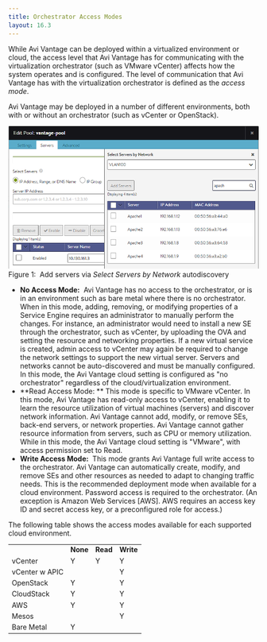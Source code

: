 ```yaml
---
title: Orchestrator Access Modes
layout: 16.3
---
```

While Avi Vantage can be deployed within a virtualized environment or cloud, the access level that Avi Vantage has for communicating with the virtualization orchestrator (such as VMware vCenter) affects how the system operates and is configured. The level of communication that Avi Vantage has with the virtualization orchestrator is defined as the *access mode*.

Avi Vantage may be deployed in a number of different environments, both with or without an orchestrator (such as vCenter or OpenStack).

<a href="img/SelectbyNetwork.png"><img class="alignnone wp-image-876" src="img/SelectbyNetwork.png" alt="SelectbyNetwork" width="524" height="287"></a> Figure 1:  Add servers via *Select Servers by Network* autodiscovery

* **No Access Mode:**  Avi Vantage has no access to the orchestrator, or is in an environment such as bare metal where there is no orchestrator. When in this mode, adding, removing, or modifying properties of a Service Engine requires an administrator to manually perform the changes. For instance, an administrator would need to install a new SE through the orchestrator, such as vCenter, by uploading the OVA and setting the resource and networking properties. If a new virtual service is created, admin access to vCenter may again be required to change the network settings to support the new virtual server. Servers and networks cannot be auto-discovered and must be manually configured. In this mode, the Avi Vantage cloud setting is configured as "no orchestrator" regardless of the cloud/virtualization environment.
* **Read Access Mode: ** This mode is specific to VMware vCenter. In this mode, Avi Vantage has read-only access to vCenter, enabling it to learn the resource utilization of virtual machines (servers) and discover network information. Avi Vantage cannot add, modify, or remove SEs, back-end servers, or network properties. Avi Vantage cannot gather resource information from servers, such as CPU or memory utilization. While in this mode, the Avi Vantage cloud setting is "VMware", with access permission set to Read.
* **Write Access Mode:**  This mode grants Avi Vantage full write access to the orchestrator. Avi Vantage can automatically create, modify, and remove SEs and other resources as needed to adapt to changing traffic needs. This is the recommended deployment mode when available for a cloud environment. Password access is required to the orchestrator. (An exception is Amazon Web Services [AWS]. AWS requires an access key ID and secret access key, or a preconfigured role for access.) 

The following table shows the access modes available for each supported cloud environment.

<table class=" table table-bordered table-hover">   
<tbody>         
<tr>     
<td></td>
<td><strong>None</strong></td>
<td><strong>Read</strong></td>
<td><strong>Write</strong></td>
</tr>
<tr>     
<td>vCenter</td>
<td>Y</td>
<td>Y</td>
<td>Y</td>
</tr>
<tr>     
<td>vCenter w APIC</td>
<td></td>
<td></td>
<td>Y</td>
</tr>
<tr>     
<td>OpenStack</td>
<td>Y</td>
<td></td>
<td>Y</td>
</tr>
<tr>     
<td>CloudStack</td>
<td>Y</td>
<td></td>
<td>Y</td>
</tr>
<tr>     
<td>AWS</td>
<td>Y</td>
<td></td>
<td>Y</td>
</tr>
<tr>     
<td>Mesos</td>
<td></td>
<td></td>
<td>Y</td>
</tr>
<tr>     
<td>Bare Metal</td>
<td>Y</td>
<td></td>
<td></td>
</tr>
</tbody>
</table> 